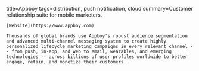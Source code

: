 title=Appboy
tags=distribution, push notification, cloud
summary=Customer relationship suite for mobile marketers.
~~~~~~
[Website](https://www.appboy.com)

Thousands of global brands use Appboy's robust audience segmentation and advanced multi-channel messaging system to create highly personalized lifecycle marketing campaigns in every relevant channel -- from push, in-app, and web to email, wearables, and emerging technologies -- across billions of user profiles worldwide to better engage, retain, and monetize their customers.

